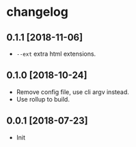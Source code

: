 # changelog

## 0.1.1 [2018-11-06]

- `--ext` extra html extensions.

## 0.1.0 [2018-10-24]

- Remove config file, use cli argv instead.
- Use rollup to build.

## 0.0.1 [2018-07-23]

- Init

